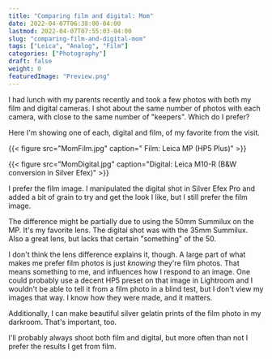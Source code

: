 ```yaml
---
title: "Comparing film and digital: Mom"
date: 2022-04-07T06:38:00-04:00
lastmod: 2022-04-07T07:55:03-04:00
slug: "comparing-film-and-digital-mom"
tags: ["Leica", "Analog", "Film"]
categories: ["Photography"]
draft: false
weight: 0
featuredImage: "Preview.png"
---
```


I had lunch with my parents recently and took a few photos with both my film and digital cameras. I shot about the same number of photos with each camera, with close to the same number of "keepers". Which do I prefer?

<!--more-->

Here I'm showing one of each, digital and film, of my favorite from the visit.

{{< figure src="MomFilm.jpg" caption=" Film: Leica MP (HP5 Plus)" >}}

{{< figure src="MomDigital.jpg" caption="Digital: Leica M10-R (B&W conversion in Silver Efex)" >}}

I prefer the film image. I manipulated the digital shot in Silver Efex Pro and added a bit of grain to try and get the look I like, but I still prefer the film image.

The difference might be partially due to using the 50mm Summilux on the MP. It's my favorite lens. The digital shot was with the 35mm Summilux. Also a great lens, but lacks that certain "something" of the 50.

I don't think the lens difference explains it, though. A large part of what makes me prefer film photos is just _knowing_ they're film photos. That means something to me, and influences how I respond to an image. One could probably use a decent HP5 preset on that image in Lightroom and I wouldn't be able to tell it from a film photo in a blind test, but I don't view my images that way. I know how they were made, and it matters.

Additionally, I can make beautiful silver gelatin prints of the film photo in my darkroom. That's important, too.

I'll probably always shoot both film and digital, but more often than not I prefer the results I get from film.

[//]: # "Exported with love from a post written in Org mode"
[//]: # "- https://github.com/kaushalmodi/ox-hugo"
